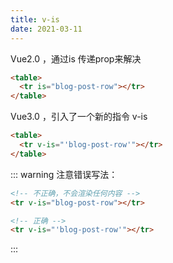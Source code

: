```yaml
---
title: v-is
date: 2021-03-11
---
```


Vue2.0 ，通过is 传递prop来解决
```html
<table>
  <tr is="blog-post-row"></tr>
</table>
```

Vue3.0 ，引入了一个新的指令 v-is

```html
<table>
  <tr v-is="'blog-post-row'"></tr>
</table>
```

::: warning
注意错误写法：

```html
<!-- 不正确，不会渲染任何内容 -->
<tr v-is="blog-post-row"></tr>

<!-- 正确 -->
<tr v-is="'blog-post-row'"></tr>
```
:::
